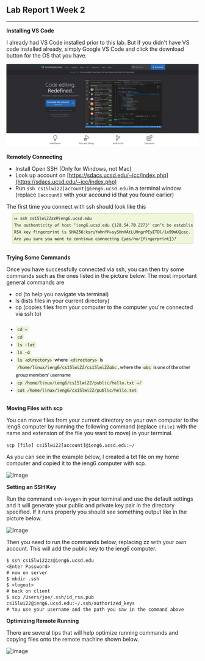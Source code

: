 ## Lab Report 1 Week 2
---
**Installing VS Code**

I already had VS Code installed prior to this lab. But if you didn't have VS code installed already, simply Google VS Code and click the download button for the OS that you have.

![Image](vscode.png)

**Remotely Connecting**

- Install Open SSH (Only for Windows, not Mac)
- Look up account on [https://sdacs.ucsd.edu/~icc/index.php](https://sdacs.ucsd.edu/~icc/index.php)
- Run `ssh cs15lwi22[account]@ieng6.ucsd.edu` in a terminal window (replace `[account]` with your accound id that you found earlier)

The first time you connect with ssh should look like this
![Image](sshfirsttime.png)

**Trying Some Commands**

Once you have successfully connected via ssh, you can then try some commands such as the ones listed in the picture below. The most important general commands are 
- cd (to help you navigate via terminal)
- ls (lists files in your current directory)
- cp (copies files from your computer to the computer you're connected via ssh to)

![Image](commands.png)

**Moving Files with scp**

You can move files from your current directory on your own computer to the ieng6 computer by running the following command (replace `[file]` with the name and extension of the file you want to move) in your terminal.

```scp [file] cs15lwi22[account]@ieng6.ucsd.edu:~/```

As you can see in the example below, I created a txt file on my home computer and copied it to the ieng6 computer with scp.

![Image](scpexample.png)

**Setting an SSH Key**

Run the command `ssh-keygen` in your terminal and use the default settings and it will generate your public and private key pair in the directory specified. If it runs properly you should see something output like in the picture below.

![Image](keygensucess.png)


Then you need to run the commands below, replacing zz with your own account. This will add the public key to the ieng6 computer.

```
$ ssh cs15lwi22zz@ieng6.ucsd.edu
<Enter Password>
# now on server
$ mkdir .ssh
$ <logout>
# back on client
$ scp /Users/joe/.ssh/id_rsa.pub cs15lwi22@ieng6.ucsd.edu:~/.ssh/authorized_keys
# You use your username and the path you saw in the command above
```

**Optimizing Remote Running**

There are several tips that will help optimize running commands and copying files onto the remote machine shown below.

![Image](tips.png)